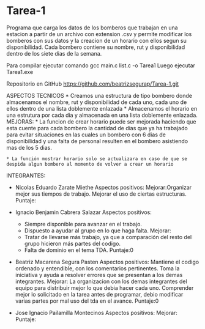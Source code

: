 # Tarea-1
Programa que carga los datos de los bomberos que trabajan en una estacion a partir de un archivo con extension .csv y permite modificar los bomberos con sus datos y la creacion de un
horario con ellos segun su disponibilidad.
Cada bombero contiene su nombre, rut y disponibilidad dentro de los siete dias de la semana.

Para compilar ejecutar comando gcc main.c list.c -o Tarea1
Luego ejecutar Tarea1.exe

Repositorio en GitHub https://github.com/beatrizsegurap/Tarea-1.git

ASPECTOS TECNICOS
    * Creamos una estructura de tipo bombero donde almacenamos el nombre, rut y disponibilidad de cada uno, cada uno de ellos dentro de una lista doblemente enlazada
    * Almacenamos el horario en una estrutura por cada dia y almacenada en una lista doblemente enlazada.
MEJORAS:
    * La funcion de crear horario puede ser mejorada haciendo que esta cuente para cada bombero la cantidad de dias que ya ha trabajado para evitar situaciones en las cuales un bombero con 6 dias de disponibilidad y una falta de personal resulten en el bombero asistiendo mas de los 5 dias.

    * La función mostrar horario solo se actualizara en caso de que se despida algun bombero al momento de volver a crear un horario


INTEGRANTES:
* Nicolas Eduardo Zarate Miethe
    Aspectos positivos:
    Mejorar:Organizar mejor sus tiempos de trabajo. Mejorar el uso de ciertas estructuras.
    Puntaje:

* Ignacio Benjamin Cabrera Salazar
    Aspectos positivos:
    - Siempre disponible para avanzar en el trabajo.
    - Dispuesto a ayudar al grupo en lo que haga falta.
    Mejorar: 
    - Tratar de llevarse más trabajo, ya que a comparación del resto del grupo hicieron más partes del codigo.
    - Falta de dominio en el tema TDA.
    Puntaje:0

* Beatriz Macarena Segura Pasten
    Aspectos positivos: Mantiene el codigo ordenado y entendible, con los comentarios pertinentes. Toma la iniciativa y ayuda a resolver errores que se presentan a los demas integrantes.
    Mejorar: La organizacion con los demas integrantes del equipo para distribuir mejor lo que debia hacer cada uno. Comprender mejor lo solicitado en la tarea antes de programar, debio modificar varias partes por mal uso del tda en el avance.
    Puntaje:0

* Jose Ignacio Pailamilla Montecinos
    Aspectos positivos:
    Mejorar:
    Puntaje:
 
